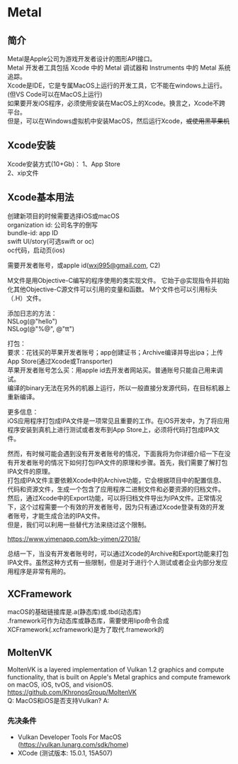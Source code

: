 # Metal
## 简介
Metal是Apple公司为游戏开发者设计的图形API接口。  
Metal 开发者工具包括 Xcode 中的 Metal 调试器和 Instruments 中的 Metal 系统追踪。  
Xcode是IDE，它是专属MacOS上运行的开发工具，它不能在windows上运行。(但VS Code可以在MacOS上运行)  
如果要开发iOS程序，必须使用安装在MacOS上的Xcode。换言之，Xcode不跨平台。  
但是，可以在Windows虚拟机中安装MacOS，然后运行Xcode，~~或使用黑苹果机~~  

## Xcode安装
Xcode安装方式(10+Gb)：
1、App Store  
2、xip文件  

## Xcode基本用法
创建新项目的时候需要选择iOS或macOS  
organization id: 公司名字的倒写  
bundle-id: app ID  
swift UI/story(可选swift or oc)  
oc代码，启动页(ios)  

需要开发者账号，或apple id(wxj995@gmail.com, C2)  

M文件是用Objective-C编写的程序使用的类实现文件。 它始于@实现指令并初始化其他Objective-C源文件可以引用的变量和函数。 M个文件也可以引用标头（.H）文件。  

添加日志的方法：  
NSLog(@"hello")  
NSLog(@"%@", @"tt")  

打包：  
要求：花钱买的苹果开发者账号；app创建证书；Archive编译并导出ipa；上传App Store(通过Xcode或Transporter)  
苹果开发者账号怎么买：用apple id去开发者网站买。普通账号只能自己用来调试。  
编译的binary无法在另外的机器上运行，所以一般直接分发源代码，在目标机器上重新编译。  

更多信息：  
iOS应用程序打包成IPA文件是一项常见且重要的工作。在iOS开发中，为了将应用程序安装到真机上进行测试或者发布到App Store上，必须将代码打包成IPA文件。  

然而，有时候可能会遇到没有开发者账号的情况，下面我将为你详细介绍一下在没有开发者账号的情况下如何打包IPA文件的原理和步骤。首先，我们需要了解打包IPA文件的原理。  
打包成IPA文件主要依赖Xcode中的Archive功能，它会根据项目中的配置信息、代码和资源文件，生成一个包含了应用程序二进制文件和必要资源的归档文件。  
然后，通过Xcode中的Export功能，可以将归档文件导出为IPA文件。正常情况下，这个过程需要一个有效的开发者账号，因为只有通过Xcode登录有效的开发者账号，才能生成合法的IPA文件。  
但是，我们可以利用一些替代方法来绕过这个限制。  

https://www.yimenapp.com/kb-yimen/27018/  

总结一下，当没有开发者账号时，可以通过Xcode的Archive和Export功能来打包IPA文件。虽然这种方式有一些限制，但是对于进行个人测试或者企业内部分发应用程序是非常有用的。   

## XCFramework  
macOS的基础链接库是.a(静态库)或.tbd(动态库)  
.framework可作为动态库或静态库，需要使用lipo命令合成  
XCFramework(.xcframework)是为了取代.framework的  

## MoltenVK
MoltenVK is a layered implementation of Vulkan 1.2 graphics and compute functionality, that is built on Apple's Metal graphics and compute framework on macOS, iOS, tvOS, and visionOS.  
https://github.com/KhronosGroup/MoltenVK  
Q: MacOS和iOS是否支持Vulkan? 
A:   

### 先决条件
- Vulkan Developer Tools For MacOS (https://vulkan.lunarg.com/sdk/home)  
- XCode (测试版本: 15.0.1, 15A507)  











